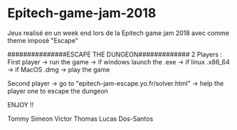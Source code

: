 # Epitech-game-jam-2018
Jeux realisé en un week end lors de la Epitech game jam 2018 avec comme theme imposé "Escape"

###############ESCAPE THE DUNGEON#############
2 Players :
First player -> run the game -> if windows launch the .exe
                             -> if linux .x86_64
                             -> if MacOS .dmg
                             -> play the game

Second player -> go to "epitech-jam-escape.yo.fr/solver.html"
              -> help the player one to escape the dungeon

ENJOY !!

Tommy Simeon
Victor Thomas
Lucas Dos-Santos
